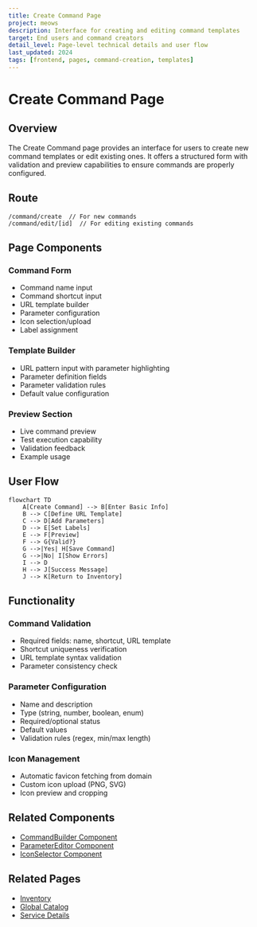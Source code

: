 ```yaml
---
title: Create Command Page
project: meows
description: Interface for creating and editing command templates
target: End users and command creators
detail_level: Page-level technical details and user flow
last_updated: 2024
tags: [frontend, pages, command-creation, templates]
---
```


# Create Command Page

## Overview

The Create Command page provides an interface for users to create new command templates or edit existing ones. It offers a structured form with validation and preview capabilities to ensure commands are properly configured.

## Route

```
/command/create  // For new commands
/command/edit/[id]  // For editing existing commands
```

## Page Components

### Command Form

- Command name input
- Command shortcut input
- URL template builder
- Parameter configuration
- Icon selection/upload
- Label assignment

### Template Builder

- URL pattern input with parameter highlighting
- Parameter definition fields
- Parameter validation rules
- Default value configuration

### Preview Section

- Live command preview
- Test execution capability
- Validation feedback
- Example usage

## User Flow

```mermaid
flowchart TD
    A[Create Command] --> B[Enter Basic Info]
    B --> C[Define URL Template]
    C --> D[Add Parameters]
    D --> E[Set Labels]
    E --> F[Preview]
    F --> G{Valid?}
    G -->|Yes| H[Save Command]
    G -->|No| I[Show Errors]
    I --> D
    H --> J[Success Message]
    J --> K[Return to Inventory]
```

## Functionality

### Command Validation

- Required fields: name, shortcut, URL template
- Shortcut uniqueness verification
- URL template syntax validation
- Parameter consistency check

### Parameter Configuration

- Name and description
- Type (string, number, boolean, enum)
- Required/optional status
- Default values
- Validation rules (regex, min/max length)

### Icon Management

- Automatic favicon fetching from domain
- Custom icon upload (PNG, SVG)
- Icon preview and cropping

## Related Components

- [CommandBuilder Component](../components/CommandBuilder.md)
- [ParameterEditor Component](../components/ParameterEditor.md)
- [IconSelector Component](../components/IconSelector.md)

## Related Pages

- [Inventory](inventory.md)
- [Global Catalog](global-catalog.md)
- [Service Details](service-details.md)
